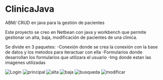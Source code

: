 # ClinicaJava
ABM/ CRUD en java para la gestión de pacientes


Este proyecto se creo en Netbean con java y workbench que permite gestionar un alta, baja, modificación de pacientes de una clinica.

Se divide en 3 paquetes: 
  -Conexión donde se crea la conexión con la base de datos y los metodos para iteractuar con ella
  -Formularios donde desarrollan los formularios que utilizara el usuario
  -Img donde estan las imagenes utilizadas
  
  
  
![Login](https://user-images.githubusercontent.com/77634804/186251447-799a0039-aca5-490a-ba8b-e9033b9b3aa6.png)
![principal](https://user-images.githubusercontent.com/77634804/186251449-a8179c34-bf6e-4635-9cef-d647eadf68a6.png)
![alta](https://user-images.githubusercontent.com/77634804/186251453-4c4d0daa-8e9d-4524-a388-74be9d369957.png)
![baja](https://user-images.githubusercontent.com/77634804/186251456-9dbb54f8-c126-4d98-bcfd-e9a0d43ca506.png)
![busqueda](https://user-images.githubusercontent.com/77634804/186251460-37ac58d5-66af-402d-90ca-1dbaf69c3d70.png)
![modificar](https://user-images.githubusercontent.com/77634804/186251442-3a026396-f823-48d1-bcdd-066be734c6d8.png)
